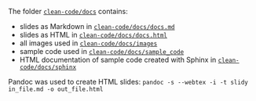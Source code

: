 The folder [`clean-code/docs`](https://github.com/RISE-UNIBAS/clean-code/tree/main/docs) contains:

- slides as Markdown in [`clean-code/docs/docs.md`](https://github.com/RISE-UNIBAS/clean-code/tree/main/docs/docs.md) 
- slides as HTML in [`clean-code/docs/docs.html`](https://github.com/RISE-UNIBAS/clean-code/tree/main/docs/docs.html)
- all images used in [`clean-code/docs/images`](https://github.com/RISE-UNIBAS/clean-code/tree/main/docs/images)
- sample code used in [`clean-code/docs/sample_code`](https://github.com/RISE-UNIBAS/clean-code/tree/main/docs/sample_code)
- HTML documentation of sample code created with Sphinx in [`clean-code/docs/sphinx`](https://github.com/RISE-UNIBAS/clean-code/tree/main/docs/sphinx)

Pandoc was used to create HTML slides: `pandoc -s --webtex -i -t slidy in_file.md -o out_file.html`

